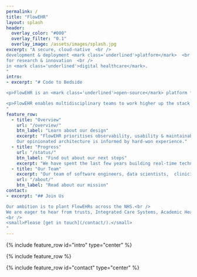 ```yaml
---
permalink: /
title: "FlowEHR"
layout: splash
header:
  overlay_color: "#000"
  overlay_filter: "0.1"
  overlay_image: /assets/images/splash.jpg
excerpt: "A secure, cloud-native  <br />
development & deployment <mark class='underlined'>platform</mark>  <br />
for research & innovation  <br />
in <mark class='underlined'>digital healthcare</mark>.
"
intro:
- excerpt: "# Code to Bedside

<p>FlowEHR is an <mark class='underlined'>open-source</mark> platform for iterative, safe & reproducible development & deployment of data science solutions <mark class='underlined'>inside the NHS</mark>.</p>

<p>FlowEHR enables multidisciplinary teams to work higher up the stack and focus on improving patient outcomes & health system efficiency.</p>
"
feature_row:
  - title: "Overview"
    url: "/overview/"
    btn_label: "Learn about our design"
    excerpt: "FlowEHR prioritises observability, usability & maintainability and is aligned with the [Five Safes](https://en.wikipedia.org/wiki/Five_safes){:target='_blank'}. 
    Our opinionated architecture is informed by hard-won experience."
  - title: "Progress"
    url: "/status/"
    btn_label: "Find out about our next steps"
    excerpt: "We have spent the last few years building real-time technology & data infrastructure for research & innovation in a hospital setting."
  - title: "Our Team"
    excerpt: "Our team of software engineers, data scientists,  clinicians, academic researchers and operational staff is based at one of the busiest NHS trusts in the UK."
    url: "/about/"
    btn_label: "Read about our mission"
contact:
- excerpt: "## Join Us

Our ambition is to plant FlowEHRs across the NHS.<br /> 
We are eager to hear from trusts, Integrated Care Systems, Academic Health Science Networks or other NHS organisations who want to unlock the transformative power of their data.  
<br />
<small>Please [get in touch](/contact/).</small>
"
---
```


{% include feature_row id="intro" type="center" %}

{% include feature_row %}

{% include feature_row id="contact" type="center" %}